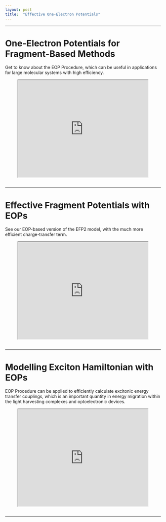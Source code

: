 ```yaml
---
layout: post
title:  "Effective One-Electron Potentials"
---
```


-------

# One-Electron Potentials for Fragment-Based Methods

Get to know about the EOP Procedure, 
which can be useful in applications for large molecular systems with high efficiency.

<center>
<iframe width="420" height="315"
src="https://youtube.com/embed/sLqVEK6cph0">
</iframe> 
</center>
<br>

-------

# Effective Fragment Potentials with EOPs

See our EOP-based version of the EFP2 model, with the much more efficient charge-transfer term.

<center>
<iframe width="420" height="315"
src="https://youtube.com/embed/pTMWGE03JEk">
</iframe> 
</center>
<br>

-------

# Modelling Exciton Hamiltonian with EOPs

EOP Procedure can be applied to efficiently calculate excitonic energy transfer couplings, 
which is an important quantity in energy migration within the light harvesting complexes
and optoelectronic devices.


<center>
<iframe width="420" height="315"
src="https://youtube.com/embed/U_KXLMg-Ovs">
</iframe> 
</center>
<br>

-------

